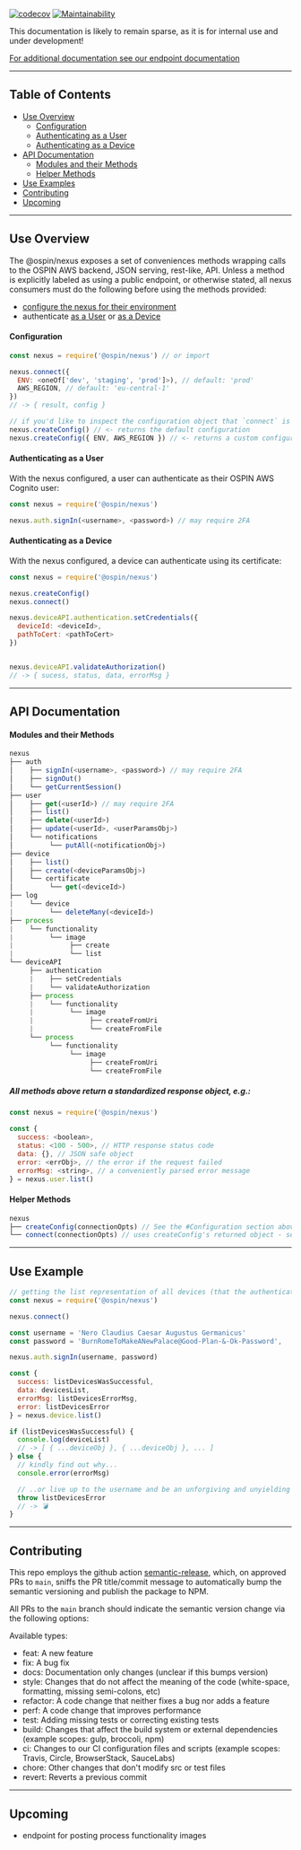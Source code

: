 [![codecov](https://codecov.io/gh/ospin-web-dev/nexus/branch/main/graph/badge.svg?token=Js7X2xLEwB)](https://codecov.io/gh/ospin-web-dev/nexus)
[![Maintainability](https://api.codeclimate.com/v1/badges/a404fb8a258e6f46b81f/maintainability)](https://codeclimate.com/github/ospin-web-dev/nexus/maintainability)

This documentation is likely to remain sparse, as it is for internal use and under development!

[For additional documentation see our endpoint documentation](https://app.swaggerhub.com/apis-docs/OSPIN-Webapp/ospin-rest_api/latest)


---

## Table of Contents

- [Use Overview](#UseOverview)
  - [Configuration](#Configuration)
  - [Authenticating as a User](#Authenticating-as-a-User)
  - [Authenticating as a Device](#Authenticating-as-a-Device)
- [API Documentation](#API-documentation)
  - [Modules and their Methods](#modules-and-their-methods)
  - [Helper Methods](#helper-methods)
- [Use Examples](#Use-Examples)
- [Contributing](#Contributing)
- [Upcoming](#Upcoming)

---

## <a name="UseOverview">Use Overview</a>

The @ospin/nexus exposes a set of conveniences methods wrapping calls to the OSPIN AWS backend, JSON serving, rest-like, API. Unless a method is explicitly labeled as using a public endpoint, or otherwise stated, all nexus consumers must do the following before using the methods provided:
  - [configure the nexus for their environment](#Configuration)
  - authenticate [as a User](#Authenticating-as-a-User) or [as a Device](#Authenticating-as-a-Device)

#### <a name="Configuration">Configuration</a>
```js
const nexus = require('@ospin/nexus') // or import

nexus.connect({
  ENV: <oneOf['dev', 'staging', 'prod']>), // default: 'prod'
  AWS_REGION, // default: 'eu-central-1'
})
// -> { result, config }

// if you'd like to inspect the configuration object that `connect` is ultimately using:
nexus.createConfig() // <- returns the default configuration
nexus.createConfig({ ENV, AWS_REGION }) // <- returns a custom configuration
```

#### <a name="Authenticating-as-a-User">Authenticating as a User</a>

With the nexus configured, a user can authenticate as their OSPIN AWS Cognito user:
```js
const nexus = require('@ospin/nexus')

nexus.auth.signIn(<username>, <password>) // may require 2FA
```

#### <a name="Authenticating-as-a-Device">Authenticating as a Device</a>

With the nexus configured, a device can authenticate using its certificate:
```js
const nexus = require('@ospin/nexus')

nexus.createConfig()
nexus.connect()

nexus.deviceAPI.authentication.setCredentials({
  deviceId: <deviceId>,
  pathToCert: <pathToCert>
})


nexus.deviceAPI.validateAuthorization()
// -> { sucess, status, data, errorMsg }

```
---

## <a name="API-documentation">API Documentation</a>

#### <a name="modules-and-their-methods">Modules and their Methods</a>

```js
nexus
├── auth
│    ├── signIn(<username>, <password>) // may require 2FA
│    ├── signOut()
│    └── getCurrentSession()
├── user
│    ├── get(<userId>) // may require 2FA
│    ├── list()
│    ├── delete(<userId>)
│    ├── update(<userId>, <userParamsObj>)
│    └── notifications
│         └── putAll(<notificationObj>)
├── device
│    ├── list()
│    ├── create(<deviceParamsObj>)
│    └── certificate
│         └── get(<deviceId>)
├── log
|    └── device
|         └── deleteMany(<deviceId>)
├── process
|    └── functionality
|         └── image
|              ├── create
|              └── list
└── deviceAPI
     ├── authentication
     |    ├── setCredentials
     |    └── validateAuthorization
     ├── process
     |    └── functionality
     |         └── image
     |              ├── createFromUri
     |              └── createFromFile
     └── process
          └── functionality
               └── image
                    ├── createFromUri
                    └── createFromFile

```


##### **All methods above return a standardized response object, e.g.:**
```js
const nexus = require('@ospin/nexus')

const {
  success: <boolean>,
  status: <100 - 500>, // HTTP response status code
  data: {}, // JSON safe object
  error: <errObj>, // the error if the request failed
  errorMsg: <string>, // a conveniently parsed error message
} = nexus.user.list()

```

#### <a name="helper-methods">Helper Methods</a>

```js
nexus
├── createConfig(connectionOpts) // See the #Configuration section above
└── connect(connectionOpts) // uses createConfig's returned object - sets the configuration to the nexus
```

---

## <a name="Use-Examples">Use Example</a>
```js
// getting the list representation of all devices (that the authenticated consumer is privileged to)
const nexus = require('@ospin/nexus')

nexus.connect()

const username = 'Nero Claudius Caesar Augustus Germanicus'
const password = 'BurnRomeToMakeANewPalace@Good-Plan-&-Ok-Password',

nexus.auth.signIn(username, password)

const {
  success: listDevicesWasSuccessful,
  data: devicesList,
  errorMsg: listDevicesErrorMsg,
  error: listDevicesError
} = nexus.device.list()

if (listDevicesWasSuccessful) {
  console.log(deviceList)
  // -> [ { ...deviceObj }, { ...deviceObj }, ... ]
} else {
  // kindly find out why...
  console.error(errorMsg)

  // ..or live up to the username and be an unforgiving and unyielding tyrant
  throw listDevicesError
  // -> 💣
}

```

---

## <a name="Contributing">Contributing</a>

This repo employs the github action [semantic-release](https://semantic-release.gitbook.io/semantic-release/), which, on approved PRs to `main`, sniffs the PR title/commit message to automatically bump the semantic versioning and publish the package to NPM.

All PRs to the `main` branch should indicate the semantic version change via the following options:

Available types:
 - feat: A new feature
 - fix: A bug fix
 - docs: Documentation only changes (unclear if this bumps version)
 - style: Changes that do not affect the meaning of the code (white-space, formatting, missing semi-colons, etc)
 - refactor: A code change that neither fixes a bug nor adds a feature
 - perf: A code change that improves performance
 - test: Adding missing tests or correcting existing tests
 - build: Changes that affect the build system or external dependencies (example scopes: gulp, broccoli, npm)
 - ci: Changes to our CI configuration files and scripts (example scopes: Travis, Circle, BrowserStack, SauceLabs)
 - chore: Other changes that don't modify src or test files
 - revert: Reverts a previous commit

---

## <a name="Upcoming">Upcoming</a>
- endpoint for posting process functionality images
